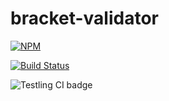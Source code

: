 bracket-validator
==============

[![NPM](https://nodei.co/npm/bracket-validator.png)](https://nodei.co/npm/bracket-validator/)

[![Build Status](https://travis-ci.org/tweetyourbracket/bracket-validator.png?branch=master)](https://travis-ci.org/tweetyourbracket/bracket-validator)

![Testling CI badge](https://ci.testling.com/tweetyourbracket/bracket-validator.png)
